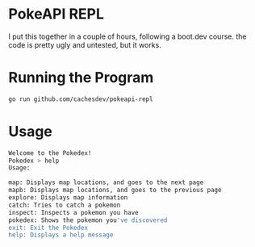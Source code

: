 # PokeAPI REPL

I put this together in a couple of hours, following a boot.dev course. the code is pretty ugly and untested, but it works.


# Running the Program
```sh
go run github.com/cachesdev/pokeapi-repl
```

# Usage
```sh
Welcome to the Pokedex!
Pokedex > help
Usage:

map: Displays map locations, and goes to the next page
mapb: Displays map locations, and goes to the previous page
explore: Displays map information
catch: Tries to catch a pokemon
inspect: Inspects a pokemon you have
pokedex: Shows the pokemon you've discovered
exit: Exit the Pokedex
help: Displays a help message
```
